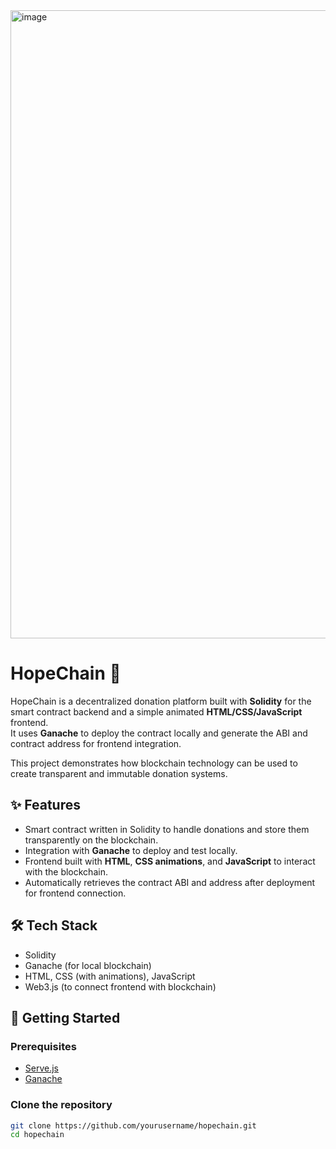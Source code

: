 <img width="1500" height="1005" alt="image" src="https://github.com/user-attachments/assets/ca1256bd-01d2-41f0-8be2-5a261765f5f9" />



# HopeChain 🌱

HopeChain is a decentralized donation platform built with **Solidity** for the smart contract backend and a simple animated **HTML/CSS/JavaScript** frontend.  
It uses **Ganache** to deploy the contract locally and generate the ABI and contract address for frontend integration.

This project demonstrates how blockchain technology can be used to create transparent and immutable donation systems.

## ✨ Features
- Smart contract written in Solidity to handle donations and store them transparently on the blockchain.
- Integration with **Ganache** to deploy and test locally.
- Frontend built with **HTML**, **CSS animations**, and **JavaScript** to interact with the blockchain.
- Automatically retrieves the contract ABI and address after deployment for frontend connection.

## 🛠 Tech Stack
- Solidity
- Ganache (for local blockchain)
- HTML, CSS (with animations), JavaScript
- Web3.js (to connect frontend with blockchain)


## 🚀 Getting Started

### Prerequisites
- [Serve.js](https://www.npmjs.com/package/serve)
- [Ganache](https://trufflesuite.com/ganache/)

### Clone the repository
```bash
git clone https://github.com/yourusername/hopechain.git
cd hopechain

